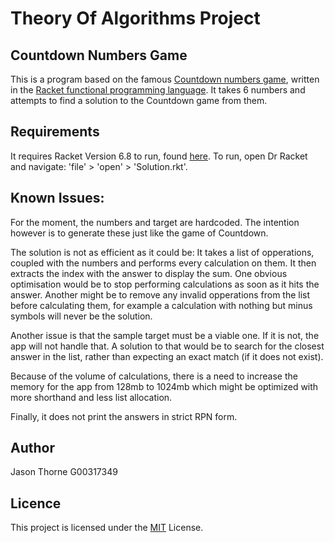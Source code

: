 # Theory Of Algorithms Project

## Countdown Numbers Game

This is a program based on the famous [Countdown numbers game](https://en.wikipedia.org/wiki/Countdown_(game_show)#Numbers_round), written in the [Racket functional programming language](https://racket-lang.org/). It takes 6 numbers and attempts to find a solution to the Countdown game from them.

## Requirements
It requires Racket Version 6.8 to run, found [here](https://racket-lang.org/download/). 
To run, open Dr Racket and navigate: 'file' > 'open' > 'Solution.rkt'. 

## Known Issues:
For the moment, the numbers and target are hardcoded. The intention however is to generate these just like the game of Countdown.

The solution is not as efficient as it could be:
It takes a list of opperations, coupled with the numbers and performs every calculation on them. It then extracts the index with the answer to display the sum.
One obvious optimisation would be to stop performing calculations as soon as it hits the answer. Another might be to remove any invalid opperations from the list before calculating them, for example a calculation with nothing but minus symbols will never be the solution.

Another issue is that the sample target must be a viable one. If it is not, the app will not handle that.
A solution to that would be to search for the closest answer in the list, rather than expecting an exact match (if it does not exist).

Because of the volume of calculations, there is a need to increase the memory for the app from 128mb to 1024mb which might be optimized with more shorthand and less list allocation.

Finally, it does not print the answers in strict RPN form.


## Author 
Jason Thorne 
G00317349

## Licence
This project is licensed under the [MIT](https://github.com/jasonthorne/TheoryOfAlgorithms/blob/master/licence) License.

